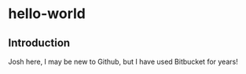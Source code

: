 # hello-world

## Introduction
Josh here, I may be new to Github, but I have used Bitbucket for years!
